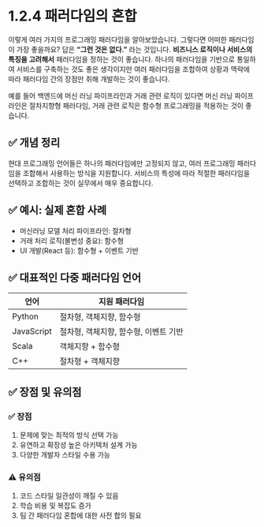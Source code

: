 # 1.2.4 패러다임의 혼합
이렇게 여러 가지의 프로그래밍 패러다임을 알아보았습니다. 그렇다면 어떠한 패러다임이 가장 좋을까요? 답은 **“그런 것은 없다.”** 라는 것입니다. **비즈니스 로직이나 서비스의 특징을 고려해서** 패러다임을 정하는 것이 좋습니다. 하나의 패러다임을 기반으로 통일하여 서비스를 구축하는 것도 좋은 생각이지만 여러 패러다임을 조합하여 상황과 맥락에 따라 패러다임 간의 장점만 취해 개발하는 것이 좋습니다. 

예를 들어 백엔드에 머신 러닝 파이프라인과 거래 관련 로직이 있다면 머신 러닝 파이프라인은 절차지향형 패러다임, 거래 관련 로직은 함수형 프로그래밍을 적용하는 것이 좋습니다. 

## ✅ 개념 정리
현대 프로그래밍 언어들은 하나의 패러다임에만 고정되지 않고, 여러 프로그래밍 패러다임을 조합해서 사용하는 방식을 지원합니다.
서비스의 특성에 따라 적절한 패러다임을 선택하고 조합하는 것이 실무에서 매우 중요합니다.

## ✅ 예시: 실제 혼합 사례
- 머신러닝 모델 처리 파이프라인: 절차형
- 거래 처리 로직(불변성 중요): 함수형
- UI 개발(React 등): 함수형 + 이벤트 기반

## ✅ 대표적인 다중 패러다임 언어
|언어|지원 패러다임|
|---|---|
|Python| 절차형, 객체지향, 함수형 |
|JavaScript|절차형, 객체지향, 함수형, 이벤트 기반|
|Scala|객체지향 + 함수형|
|C++|절차형 + 객체지향|

## ✅ 장점 및 유의점
### ✅ 장점
1. 문제에 맞는 최적의 방식 선택 가능
2. 유연하고 확장성 높은 아키텍처 설계 가능
3. 다양한 개발자 스타일 수용 가능

### ⚠️ 유의점
1. 코드 스타일 일관성이 깨질 수 있음
2. 학습 비용 및 복잡도 증가
3. 팀 간 패러다임 혼합에 대한 사전 합의 필요
